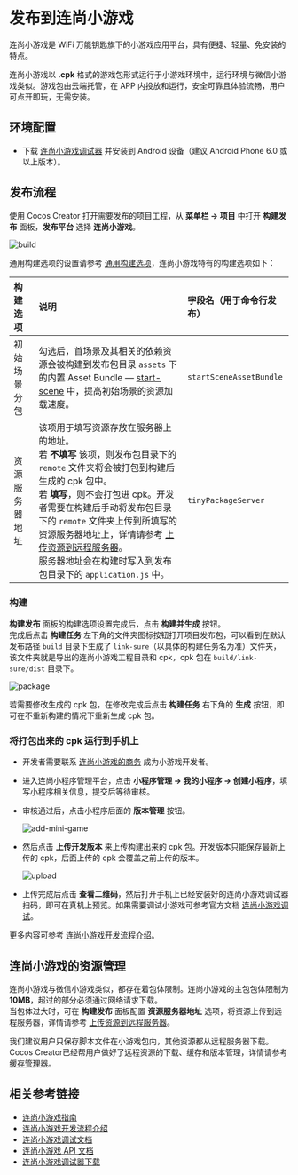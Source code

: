 # 发布到连尚小游戏

连尚小游戏是 WiFi 万能钥匙旗下的小游戏应用平台，具有便捷、轻量、免安装的特点。

连尚小游戏以 **.cpk** 格式的游戏包形式运行于小游戏环境中，运行环境与微信小游戏类似。游戏包由云端托管，在 APP 内投放和运行，安全可靠且体验流畅，用户可点开即玩，无需安装。

## 环境配置

- 下载 [连尚小游戏调试器](https://www.wjminiapp.com/docs/minigame/guide/download_apk.html) 并安装到 Android 设备（建议 Android Phone 6.0 或以上版本）。

## 发布流程

使用 Cocos Creator 打开需要发布的项目工程，从 **菜单栏 -> 项目** 中打开 **构建发布** 面板，**发布平台** 选择 **连尚小游戏**。

![build](./publish-link-sure/build.png)

通用构建选项的设置请参考 [通用构建选项](build-options.md)，连尚小游戏特有的构建选项如下：

| 构建选项 | 说明 | 字段名（用于命令行发布） |
| :------ | :--- | :--- |
| 初始场景分包 | 勾选后，首场景及其相关的依赖资源会被构建到发布包目录 `assets` 下的内置 Asset Bundle — [start-scene](../../asset/bundle.md#%E5%86%85%E7%BD%AE-asset-bundle) 中，提高初始场景的资源加载速度。 | `startSceneAssetBundle`|
| 资源服务器地址 | 该项用于填写资源存放在服务器上的地址。<br>若 **不填写** 该项，则发布包目录下的 `remote` 文件夹将会被打包到构建后生成的 cpk 包中。<br>若 **填写**，则不会打包进 cpk。开发者需要在构建后手动将发布包目录下的 `remote` 文件夹上传到所填写的资源服务器地址上，详情请参考 [上传资源到远程服务器](../../asset/cache-manager.md)。<br>服务器地址会在构建时写入到发布包目录下的 `application.js` 中。 | `tinyPackageServer` |

### 构建

**构建发布** 面板的构建选项设置完成后，点击 **构建并生成** 按钮。<br>
完成后点击 **构建任务** 左下角的文件夹图标按钮打开项目发布包，可以看到在默认发布路径 `build` 目录下生成了 `link-sure`（以具体的构建任务名为准）文件夹，该文件夹就是导出的连尚小游戏工程目录和 cpk，cpk 包在 `build/link-sure/dist` 目录下。

![package](./publish-link-sure/package.png)

若需要修改生成的 cpk 包，在修改完成后点击 **构建任务** 右下角的 **生成** 按钮，即可在不重新构建的情况下重新生成 cpk 包。

### 将打包出来的 cpk 运行到手机上

- 开发者需要联系 [连尚小游戏的商务](https://www.wjminiapp.com/docs/minigame/guide/flow.html) 成为小游戏开发者。
- 进入连尚小程序管理平台，点击 **小程序管理 -> 我的小程序 -> 创建小程序**，填写小程序相关信息，提交后等待审核。
- 审核通过后，点击小程序后面的 **版本管理** 按钮。

  ![add-mini-game](publish-link-sure/add-minigame.png)

- 然后点击 **上传开发版本** 来上传构建出来的 cpk 包。开发版本只能保存最新上传的 cpk，后面上传的 cpk 会覆盖之前上传的版本。

  ![upload](publish-link-sure/upload.png)

- 上传完成后点击 **查看二维码**，然后打开手机上已经安装好的连尚小游戏调试器扫码，即可在真机上预览。如果需要调试小游戏可参考官方文档 [连尚小游戏调试](https://www.wjminiapp.com/docs/minigame/guide/debug.html)。

更多内容可参考 [连尚小游戏开发流程介绍](https://www.wjminiapp.com/docs/minigame/guide/flow.html)。

## 连尚小游戏的资源管理

连尚小游戏与微信小游戏类似，都存在着包体限制。连尚小游戏的主包包体限制为 **10MB**，超过的部分必须通过网络请求下载。<br>当包体过大时，可在 **构建发布** 面板配置 **资源服务器地址** 选项，将资源上传到远程服务器，详情请参考 [上传资源到远程服务器](../../asset/cache-manager.md)。

我们建议用户只保存脚本文件在小游戏包内，其他资源都从远程服务器下载。Cocos Creator已经帮用户做好了远程资源的下载、缓存和版本管理，详情请参考 [缓存管理器](../../asset/cache-manager.md)。

## 相关参考链接

- [连尚小游戏指南](https://www.wjminiapp.com/docs/minigame/guide/)
- [连尚小游戏开发流程介绍](https://www.wjminiapp.com/docs/minigame/guide/flow.html)
- [连尚小游戏调试文档](https://www.wjminiapp.com/docs/minigame/guide/debug.html)
- [连尚小游戏 API 文档](https://www.wjminiapp.com/docs/minigame/api/)
- [连尚小游戏调试器下载](https://www.wjminiapp.com/docs/minigame/guide/download_apk.html)

